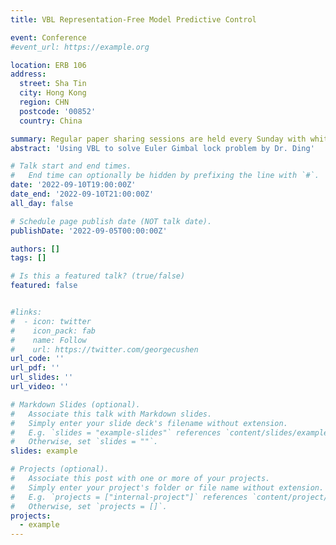 ```yaml
---
title: VBL Representation-Free Model Predictive Control

event: Conference
#event_url: https://example.org

location: ERB 106
address:
  street: Sha Tin
  city: Hong Kong
  region: CHN
  postcode: '00852'
  country: China

summary: Regular paper sharing sessions are held every Sunday with whiteboard push formulas, this time reported by Ling Wei
abstract: 'Using VBL to solve Euler Gimbal lock problem by Dr. Ding'

# Talk start and end times.
#   End time can optionally be hidden by prefixing the line with `#`.
date: '2022-09-10T19:00:00Z'
date_end: '2022-09-10T21:00:00Z'
all_day: false

# Schedule page publish date (NOT talk date).
publishDate: '2022-09-05T00:00:00Z'

authors: []
tags: []

# Is this a featured talk? (true/false)
featured: false


#links:
#  - icon: twitter
#    icon_pack: fab
#    name: Follow
#    url: https://twitter.com/georgecushen
url_code: ''
url_pdf: ''
url_slides: ''
url_video: ''

# Markdown Slides (optional).
#   Associate this talk with Markdown slides.
#   Simply enter your slide deck's filename without extension.
#   E.g. `slides = "example-slides"` references `content/slides/example-slides.md`.
#   Otherwise, set `slides = ""`.
slides: example

# Projects (optional).
#   Associate this post with one or more of your projects.
#   Simply enter your project's folder or file name without extension.
#   E.g. `projects = ["internal-project"]` references `content/project/deep-learning/index.md`.
#   Otherwise, set `projects = []`.
projects:
  - example
---
```




